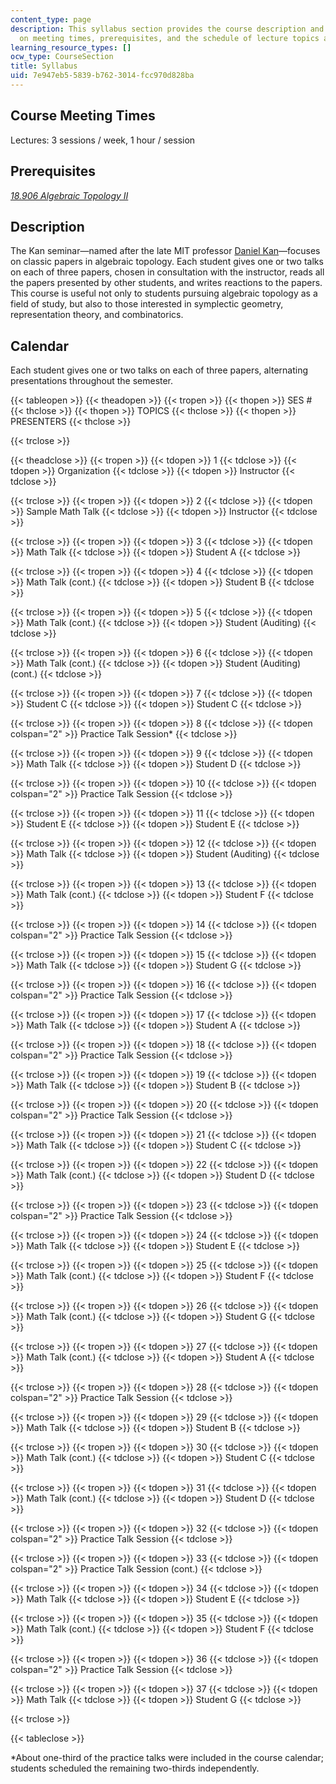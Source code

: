 ```yaml
---
content_type: page
description: This syllabus section provides the course description and information
  on meeting times, prerequisites, and the schedule of lecture topics and presenters.
learning_resource_types: []
ocw_type: CourseSection
title: Syllabus
uid: 7e947eb5-5839-b762-3014-fcc970d828ba
---
```


Course Meeting Times
--------------------

Lectures: 3 sessions / week, 1 hour / session

Prerequisites
-------------

[_18.906 Algebraic Topology II_](/courses/18-906-algebraic-topology-ii-spring-2020)

Description
-----------

The Kan seminar—named after the late MIT professor [Daniel Kan](http://math.mit.edu/about/history/obituaries/kan.php)—focuses on classic papers in algebraic topology. Each student gives one or two talks on each of three papers, chosen in consultation with the instructor, reads all the papers presented by other students, and writes reactions to the papers. This course is useful not only to students pursuing algebraic topology as a field of study, but also to those interested in symplectic geometry, representation theory, and combinatorics.

Calendar
--------

Each student gives one or two talks on each of three papers, alternating presentations throughout the semester.

{{< tableopen >}}
{{< theadopen >}}
{{< tropen >}}
{{< thopen >}}
SES #
{{< thclose >}}
{{< thopen >}}
TOPICS
{{< thclose >}}
{{< thopen >}}
PRESENTERS
{{< thclose >}}

{{< trclose >}}

{{< theadclose >}}
{{< tropen >}}
{{< tdopen >}}
1
{{< tdclose >}}
{{< tdopen >}}
Organization
{{< tdclose >}}
{{< tdopen >}}
Instructor
{{< tdclose >}}

{{< trclose >}}
{{< tropen >}}
{{< tdopen >}}
2
{{< tdclose >}}
{{< tdopen >}}
Sample Math Talk
{{< tdclose >}}
{{< tdopen >}}
Instructor
{{< tdclose >}}

{{< trclose >}}
{{< tropen >}}
{{< tdopen >}}
3
{{< tdclose >}}
{{< tdopen >}}
Math Talk
{{< tdclose >}}
{{< tdopen >}}
Student A
{{< tdclose >}}

{{< trclose >}}
{{< tropen >}}
{{< tdopen >}}
4
{{< tdclose >}}
{{< tdopen >}}
Math Talk (cont.)
{{< tdclose >}}
{{< tdopen >}}
Student B
{{< tdclose >}}

{{< trclose >}}
{{< tropen >}}
{{< tdopen >}}
5
{{< tdclose >}}
{{< tdopen >}}
Math Talk (cont.)
{{< tdclose >}}
{{< tdopen >}}
Student (Auditing)
{{< tdclose >}}

{{< trclose >}}
{{< tropen >}}
{{< tdopen >}}
6
{{< tdclose >}}
{{< tdopen >}}
Math Talk (cont.)
{{< tdclose >}}
{{< tdopen >}}
Student (Auditing) (cont.)
{{< tdclose >}}

{{< trclose >}}
{{< tropen >}}
{{< tdopen >}}
7
{{< tdclose >}}
{{< tdopen >}}
Student C
{{< tdclose >}}
{{< tdopen >}}
Student C
{{< tdclose >}}

{{< trclose >}}
{{< tropen >}}
{{< tdopen >}}
8
{{< tdclose >}}
{{< tdopen colspan="2" >}}
Practice Talk Session\*
{{< tdclose >}}

{{< trclose >}}
{{< tropen >}}
{{< tdopen >}}
9
{{< tdclose >}}
{{< tdopen >}}
Math Talk
{{< tdclose >}}
{{< tdopen >}}
Student D
{{< tdclose >}}

{{< trclose >}}
{{< tropen >}}
{{< tdopen >}}
10
{{< tdclose >}}
{{< tdopen colspan="2" >}}
Practice Talk Session
{{< tdclose >}}

{{< trclose >}}
{{< tropen >}}
{{< tdopen >}}
11
{{< tdclose >}}
{{< tdopen >}}
Student E
{{< tdclose >}}
{{< tdopen >}}
Student E
{{< tdclose >}}

{{< trclose >}}
{{< tropen >}}
{{< tdopen >}}
12
{{< tdclose >}}
{{< tdopen >}}
Math Talk
{{< tdclose >}}
{{< tdopen >}}
Student (Auditing)
{{< tdclose >}}

{{< trclose >}}
{{< tropen >}}
{{< tdopen >}}
13
{{< tdclose >}}
{{< tdopen >}}
Math Talk (cont.)
{{< tdclose >}}
{{< tdopen >}}
Student F
{{< tdclose >}}

{{< trclose >}}
{{< tropen >}}
{{< tdopen >}}
14
{{< tdclose >}}
{{< tdopen colspan="2" >}}
Practice Talk Session
{{< tdclose >}}

{{< trclose >}}
{{< tropen >}}
{{< tdopen >}}
15
{{< tdclose >}}
{{< tdopen >}}
Math Talk
{{< tdclose >}}
{{< tdopen >}}
Student G
{{< tdclose >}}

{{< trclose >}}
{{< tropen >}}
{{< tdopen >}}
16
{{< tdclose >}}
{{< tdopen colspan="2" >}}
Practice Talk Session
{{< tdclose >}}

{{< trclose >}}
{{< tropen >}}
{{< tdopen >}}
17
{{< tdclose >}}
{{< tdopen >}}
Math Talk
{{< tdclose >}}
{{< tdopen >}}
Student A
{{< tdclose >}}

{{< trclose >}}
{{< tropen >}}
{{< tdopen >}}
18
{{< tdclose >}}
{{< tdopen colspan="2" >}}
Practice Talk Session
{{< tdclose >}}

{{< trclose >}}
{{< tropen >}}
{{< tdopen >}}
19
{{< tdclose >}}
{{< tdopen >}}
Math Talk
{{< tdclose >}}
{{< tdopen >}}
Student B
{{< tdclose >}}

{{< trclose >}}
{{< tropen >}}
{{< tdopen >}}
20
{{< tdclose >}}
{{< tdopen colspan="2" >}}
Practice Talk Session
{{< tdclose >}}

{{< trclose >}}
{{< tropen >}}
{{< tdopen >}}
21
{{< tdclose >}}
{{< tdopen >}}
Math Talk
{{< tdclose >}}
{{< tdopen >}}
Student C
{{< tdclose >}}

{{< trclose >}}
{{< tropen >}}
{{< tdopen >}}
22
{{< tdclose >}}
{{< tdopen >}}
Math Talk (cont.)
{{< tdclose >}}
{{< tdopen >}}
Student D
{{< tdclose >}}

{{< trclose >}}
{{< tropen >}}
{{< tdopen >}}
23
{{< tdclose >}}
{{< tdopen colspan="2" >}}
Practice Talk Session
{{< tdclose >}}

{{< trclose >}}
{{< tropen >}}
{{< tdopen >}}
24
{{< tdclose >}}
{{< tdopen >}}
Math Talk
{{< tdclose >}}
{{< tdopen >}}
Student E
{{< tdclose >}}

{{< trclose >}}
{{< tropen >}}
{{< tdopen >}}
25
{{< tdclose >}}
{{< tdopen >}}
Math Talk (cont.)
{{< tdclose >}}
{{< tdopen >}}
Student F
{{< tdclose >}}

{{< trclose >}}
{{< tropen >}}
{{< tdopen >}}
26
{{< tdclose >}}
{{< tdopen >}}
Math Talk (cont.)
{{< tdclose >}}
{{< tdopen >}}
Student G
{{< tdclose >}}

{{< trclose >}}
{{< tropen >}}
{{< tdopen >}}
27
{{< tdclose >}}
{{< tdopen >}}
Math Talk (cont.)
{{< tdclose >}}
{{< tdopen >}}
Student A
{{< tdclose >}}

{{< trclose >}}
{{< tropen >}}
{{< tdopen >}}
28
{{< tdclose >}}
{{< tdopen colspan="2" >}}
Practice Talk Session
{{< tdclose >}}

{{< trclose >}}
{{< tropen >}}
{{< tdopen >}}
29
{{< tdclose >}}
{{< tdopen >}}
Math Talk
{{< tdclose >}}
{{< tdopen >}}
Student B
{{< tdclose >}}

{{< trclose >}}
{{< tropen >}}
{{< tdopen >}}
30
{{< tdclose >}}
{{< tdopen >}}
Math Talk (cont.)
{{< tdclose >}}
{{< tdopen >}}
Student C
{{< tdclose >}}

{{< trclose >}}
{{< tropen >}}
{{< tdopen >}}
31
{{< tdclose >}}
{{< tdopen >}}
Math Talk (cont.)
{{< tdclose >}}
{{< tdopen >}}
Student D
{{< tdclose >}}

{{< trclose >}}
{{< tropen >}}
{{< tdopen >}}
32
{{< tdclose >}}
{{< tdopen colspan="2" >}}
Practice Talk Session
{{< tdclose >}}

{{< trclose >}}
{{< tropen >}}
{{< tdopen >}}
33
{{< tdclose >}}
{{< tdopen colspan="2" >}}
Practice Talk Session (cont.)
{{< tdclose >}}

{{< trclose >}}
{{< tropen >}}
{{< tdopen >}}
34
{{< tdclose >}}
{{< tdopen >}}
Math Talk
{{< tdclose >}}
{{< tdopen >}}
Student E
{{< tdclose >}}

{{< trclose >}}
{{< tropen >}}
{{< tdopen >}}
35
{{< tdclose >}}
{{< tdopen >}}
Math Talk (cont.)
{{< tdclose >}}
{{< tdopen >}}
Student F
{{< tdclose >}}

{{< trclose >}}
{{< tropen >}}
{{< tdopen >}}
36
{{< tdclose >}}
{{< tdopen colspan="2" >}}
Practice Talk Session
{{< tdclose >}}

{{< trclose >}}
{{< tropen >}}
{{< tdopen >}}
37
{{< tdclose >}}
{{< tdopen >}}
Math Talk
{{< tdclose >}}
{{< tdopen >}}
Student G
{{< tdclose >}}

{{< trclose >}}

{{< tableclose >}}

\*About one-third of the practice talks were included in the course calendar; students scheduled the remaining two-thirds independently.